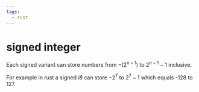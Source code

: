 ```yaml
---
tags:
  - rust
---
```

# signed integer
Each signed variant can store numbers from $-(2^{n-1})$ to $2^{n-1} -1$ inclusive.

For example in rust a signed *i8* can store $-2^7$ to $2^7 - 1$ which equals -128 to 127.






